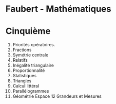 # Faubert - Mathématiques

# Cinquième

1. Priorités opératoires.
2. Fractions
3. Symétrie centrale
4. Relatifs
5. Inégalité triangulaire
6. Proportionnalité
7. Statistiques
8. Triangles
9. Calcul littéral
10. Parallélogrammes 
11. Géométrie Espace
12 Grandeurs et Mesures
